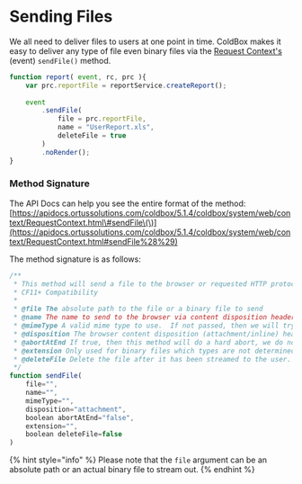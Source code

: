 # Sending Files

We all need to deliver files to users at one point in time.  ColdBox makes it easy to deliver any type of file even binary files via the [Request Context's](../request-context.md) \(event\) `sendFile()` method.

```javascript
function report( event, rc, prc ){
    var prc.reportFile = reportService.createReport();
    
    event
        .sendFile(
            file = prc.reportFile,
            name = "UserReport.xls",
            deleteFile = true
        )
        .noRender();
}
```

### Method Signature

The API Docs can help you see the entire format of the method: [https://apidocs.ortussolutions.com/coldbox/5.1.4/coldbox/system/web/context/RequestContext.html\#sendFile\(\)](https://apidocs.ortussolutions.com/coldbox/5.1.4/coldbox/system/web/context/RequestContext.html#sendFile%28%29)

The method signature is as follows:

```javascript
/**
 * This method will send a file to the browser or requested HTTP protocol according to arguments.
 * CF11+ Compatibility
 *
 * @file The absolute path to the file or a binary file to send
 * @name The name to send to the browser via content disposition header.  If not provided then the name of the file or a UUID for a binary file will be used
 * @mimeType A valid mime type to use.  If not passed, then we will try to use one according to file type
 * @disposition The browser content disposition (attachment/inline) header
 * @abortAtEnd If true, then this method will do a hard abort, we do not recommend this, prefer the event.noRender() for a graceful abort.
 * @extension Only used for binary files which types are not determined.
 * @deleteFile Delete the file after it has been streamed to the user. Only used if file is not binary.
 */
function sendFile(
    file="",
    name="",
    mimeType="",
    disposition="attachment",
    boolean abortAtEnd="false",
    extension="",
    boolean deleteFile=false
)
```

{% hint style="info" %}
Please note that the `file` argument can be an absolute path or an actual binary file to stream out.
{% endhint %}



